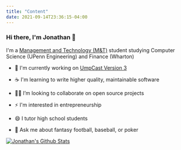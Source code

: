 ```yaml
---
title: "Content"
date: 2021-09-14T23:36:15-04:00
---
```


### Hi there, I'm Jonathan 👋

I'm a [Management and Technology (M&T)](https://fisher.wharton.upenn.edu) student studying Computer Science (UPenn Engineering) and Finance (Wharton)

- 🔭 I'm currently working on [UmpCast Version 3](https://github.com/UmpCast)

- ☕ I'm learning to write higher quality, maintainable software

- 🧑‍💻 I’m looking to collaborate on open source projects

- ⚡ I'm interested in entrepreneurship

- 😄 I tutor high school students

- 💬 Ask me about fantasy football, baseball, or poker

[![Jonathan's Github Stats](https://github-readme-stats.vercel.app/api?username=jonathankao97&count_private=true&theme=default&show_icons=true)](https://github.com/jonathankao97)
